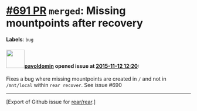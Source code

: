 [\#691 PR](https://github.com/rear/rear/pull/691) `merged`: Missing mountpoints after recovery
==============================================================================================

**Labels**: `bug`

#### <img src="https://avatars.githubusercontent.com/u/1576908?v=4" width="50">[pavoldomin](https://github.com/pavoldomin) opened issue at [2015-11-12 12:20](https://github.com/rear/rear/pull/691):

Fixes a bug where missing mountpoints are created in `/` and not in
`/mnt/local` within `rear recover`. See issue \#690

------------------------------------------------------------------------

\[Export of Github issue for
[rear/rear](https://github.com/rear/rear).\]
